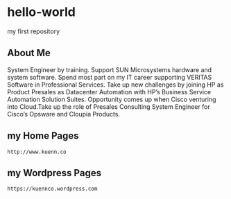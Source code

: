 # hello-world

my first repository

## About Me

System Engineer by training. Support SUN Microsystems hardware and system software.
Spend most part on my IT career supporting VERITAS Software in Professional Services.
Take up new challenges by joining HP as Product Presales as Datacenter Automation with HP’s Business Service Automation Solution Suites.
Opportunity comes up when Cisco venturing into Cloud.Take up the role of Presales Consulting System Engineer for Cisco’s Opsware and Cloupia Products.

## my Home Pages
    
	http://www.kuenn.co
	
## my Wordpress Pages

    https://kuennco.wordpress.com
	
	